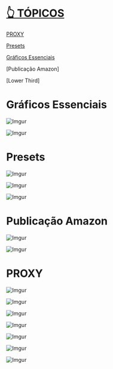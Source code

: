 # [👆 TÓPICOS](#tópicos)

[PROXY](#PROXY)

[Presets](#Presets)

[Gráficos Essenciais](#GráficosEssenciais)

[Publicação Amazon]

[Lower Third]

# Gráficos Essenciais

![Imgur](https://i.imgur.com/uualFV8.jpg)

![Imgur](https://i.imgur.com/Vylt0lZ.jpg)

# Presets

![Imgur](https://i.imgur.com/J5HPFWG.jpg)

![Imgur](https://i.imgur.com/Hu3hs8H.jpg)

![Imgur](https://i.imgur.com/WC9Pve0.jpg)

# Publicação Amazon

![Imgur](https://i.imgur.com/K3BK3LE.jpg)

![Imgur](https://i.imgur.com/6UB2DIT.jpg)

# PROXY

![Imgur](https://i.imgur.com/CKmtlkV.jpg)

![Imgur](https://i.imgur.com/UtxBAO9.jpg)

![Imgur](https://i.imgur.com/h5vLUAS.jpg)

![Imgur](https://i.imgur.com/Vo9jFpv.jpg)

![Imgur](https://i.imgur.com/6PwfSia.jpg)

![Imgur](https://i.imgur.com/qplT8Ju.jpg)

![Imgur](https://i.imgur.com/cAsghpQ.jpg)